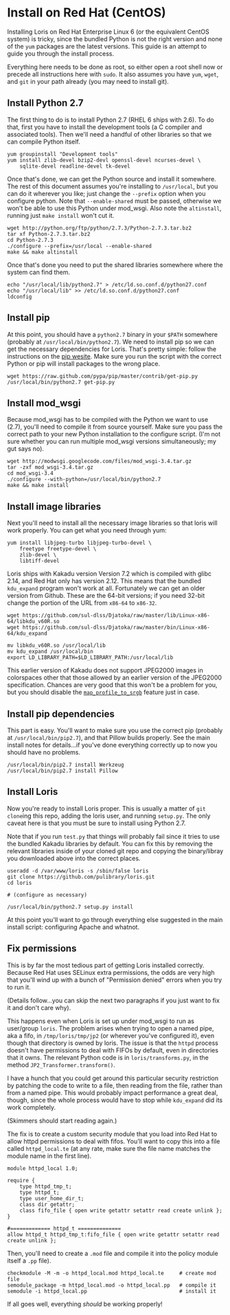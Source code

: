 Install on Red Hat (CentOS)
===========================

Installing Loris on Red Hat Enterprise Linux 6 (or the equivalent CentOS
system) is tricky, since the bundled Python is not the right version and none
of the `yum` packages are the latest versions. This guide is an attempt to
guide you through the install process.

Everything here needs to be done as root, so either open a root shell now or
precede all instructions here with `sudo`. It also assumes you have `yum`,
`wget`, and `git` in your path already (you may need to install git).

Install Python 2.7
------------------

The first thing to do is to install Python 2.7 (RHEL 6 ships with 2.6). To do
that, first you have to install the development tools (a C compiler and
associated tools). Then we'll need a handful of other libraries so that we can
compile Python itself.

```
yum groupinstall "Development tools"
yum install zlib-devel bzip2-devl openssl-devel ncurses-devel \
    sqlite-devel readline-devel tk-devel
```

Once that's done, we can get the Python source and install it somewhere. The
rest of this document assumes you're installing to `/usr/local`, but you can
do it wherever you like; just change the `--prefix` option when you configure
python. Note that `--enable-shared` must be passed, otherwise we won't be
able to use this Python under mod_wsgi. Also note the `altinstall`, running
just `make install` won't cut it.

```
wget http://python.org/ftp/python/2.7.3/Python-2.7.3.tar.bz2
tar xf Python-2.7.3.tar.bz2
cd Python-2.7.3
./configure --prefix=/usr/local --enable-shared
make && make altinstall
```

Once that's done you need to put the shared libraries somewhere where the
system can find them.

```
echo "/usr/local/lib/python2.7" > /etc/ld.so.conf.d/python27.conf
echo "/usr/local/lib" >> /etc/ld.so.conf.d/python27.conf
ldconfig
```

Install pip
-----------

At this point, you should have a `python2.7` binary in your `$PATH` somewhere
(probably at `/usr/local/bin/python2.7`). We need to install pip so we can get
the necessary dependencies for Loris. That's pretty simple: follow the
instructions on the [pip wesite](http://www.pip-installer.org/en/latest/installing.html).
Make sure you run the script with the correct Python or pip will install
packages to the wrong place.

```
wget https://raw.github.com/pypa/pip/master/contrib/get-pip.py
/usr/local/bin/python2.7 get-pip.py
```

Install mod_wsgi
----------------

Because mod_wsgi has to be compiled with the Python we want to use (2.7),
you'll need to compile it from source yourself. Make sure you pass the correct
path to your new Python installation to the configure script. (I'm not sure
whether you can run multiple mod_wsgi versions simultaneously; my gut says no).

```
wget http://modwsgi.googlecode.com/files/mod_wsgi-3.4.tar.gz
tar -zxf mod_wsgi-3.4.tar.gz
cd mod_wsgi-3.4
./configure --with-python=/usr/local/bin/python2.7
make && make install
```

Install image libraries
-----------------------

Next you'll need to install all the necessary image libraries so that loris
will work properly. You can get what you need through yum:

```
yum install libjpeg-turbo libjpeg-turbo-devel \
    freetype freetype-devel \
    zlib-devel \
    libtiff-devel
```

Loris ships with Kakadu version Version 7.2 which is compiled with glibc 2.14, 
and Red Hat only has version 2.12. This means that the bundled `kdu_expand` program 
won't work at all. Fortunately we can get an older version from Github. These are 
the 64-bit versions; if you need 32-bit change the portion of the URL from `x86-64` 
to `x86-32`.

```
wget https://github.com/sul-dlss/Djatoka/raw/master/lib/Linux-x86-64/libkdu_v60R.so
wget https://github.com/sul-dlss/Djatoka/raw/master/bin/Linux-x86-64/kdu_expand

mv libkdu_v60R.so /usr/local/lib
mv kdu_expand /usr/local/bin
export LD_LIBRARY_PATH=$LD_LIBRARY_PATH:/usr/local/lib
```

This earlier version of Kakadu does not support JPEG2000 images in colorspaces other 
that those allowed by an earlier version of the JPEG2000 specification. Chances are very good
that this won't be a problem for you, but you should disable the [`map_profile_to_srgb`](https://github.com/pulibrary/loris/blob/development/etc/loris.conf#L66) feature just in case.


Install pip dependencies
------------------------

This part is easy. You'll want to make sure you use the correct pip (probably
at `/usr/local/bin/pip2.7`), and that Pillow builds properly. See the main
install notes for details...if you've done everything correctly up to now you
should have no problems.

```
/usr/local/bin/pip2.7 install Werkzeug
/usr/local/bin/pip2.7 install Pillow
```

Install Loris
-------------

Now you're ready to install Loris proper. This is usually a matter of `git clone`ing 
this repo, adding the loris user, and running `setup.py`. The only
caveat here is that you must be sure to install using Python 2.7.

Note that if you run `test.py` that things will probably fail since it tries to
use the bundled Kakadu libraries by default. You can fix this by removing the
relevant libraries inside of your cloned git repo and copying the binary/libray
you downloaded above into the correct places.

```
useradd -d /var/www/loris -s /sbin/false loris
git clone https://github.com/pulibrary/loris.git
cd loris

# (configure as necessary)

/usr/local/bin/python2.7 setup.py install
```

At this point you'll want to go through everything else suggested in the main
install script: configuring Apache and whatnot.

Fix permissions
---------------

This is by far the most tedious part of getting Loris installed correctly.
Because Red Hat uses SELinux extra permissions, the odds are very high that
you'll wind up with a bunch of "Permission denied" errors when you try to run
it.

(Details follow...you can skip the next two paragraphs if you just want to fix
it and don't care why).

This happens even when Loris is set up under mod_wsgi to run as user/group
`loris`. The problem arises when trying to open a named pipe, aka a fifo, in
`/tmp/loris/tmp/jp2` (or wherever you've configured it), even though that
directory is owned by loris. The issue is that the `httpd` process doesn't have
permissions to deal with FIFOs by default, even in directories that it owns.
The relevant Python code is in `loris/transforms.py`, in the method
`JP2_Transformer.transform()`.

I have a hunch that you could get around this particular security restriction
by patching the code to write to a file, then reading from the file, rather
than from a named pipe. This would probably impact performance a great deal,
though, since the whole process would have to stop while `kdu_expand` did its
work completely.

(Skimmers should start reading again.)

The fix is to create a custom security module that you load into Red Hat to
allow httpd permissions to deal with fifos. You'll want to copy this into a
file called `httpd_local.te` (at any rate, make sure the file name matches the
module name in the first line).

```
module httpd_local 1.0;

require {
    type httpd_tmp_t;
    type httpd_t;
    type user_home_dir_t;
    class dir getattr;
    class fifo_file { open write getattr setattr read create unlink };
}

#============= httpd_t ==============
allow httpd_t httpd_tmp_t:fifo_file { open write getattr setattr read create unlink };
```

Then, you'll need to create a `.mod` file and compile it into the policy module
itself a `.pp` file).

```
checkmodule -M -m -o httpd_local.mod httpd_local.te     # create mod file
semodule_package -m httpd_local.mod -o httpd_local.pp   # compile it
semodule -i httpd_local.pp                              # install it
```

If all goes well, everything *should* be working properly!
